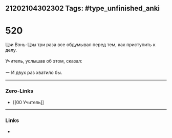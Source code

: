 21202104302302
Tags: #type_unfinished_anki 
---
# 520

Цзи Вэнь-Цзы три раза все обдумывал перед тем, как приступить к делу. <br><br>Учитель, услышав об этом, сказал:<br><br> ー И двух раз хватило бы.

---
### Zero-Links
- [[00 Учитель]]
---
### Links
-